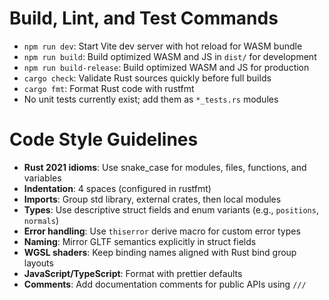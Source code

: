 # Build, Lint, and Test Commands
- `npm run dev`: Start Vite dev server with hot reload for WASM bundle
- `npm run build`: Build optimized WASM and JS in `dist/` for development
- `npm run build-release`: Build optimized WASM and JS for production
- `cargo check`: Validate Rust sources quickly before full builds
- `cargo fmt`: Format Rust code with rustfmt
- No unit tests currently exist; add them as `*_tests.rs` modules

# Code Style Guidelines
- **Rust 2021 idioms**: Use snake_case for modules, files, functions, and variables
- **Indentation**: 4 spaces (configured in rustfmt)
- **Imports**: Group std library, external crates, then local modules
- **Types**: Use descriptive struct fields and enum variants (e.g., `positions`, `normals`)
- **Error handling**: Use `thiserror` derive macro for custom error types
- **Naming**: Mirror GLTF semantics explicitly in struct fields
- **WGSL shaders**: Keep binding names aligned with Rust bind group layouts
- **JavaScript/TypeScript**: Format with prettier defaults
- **Comments**: Add documentation comments for public APIs using `///`
